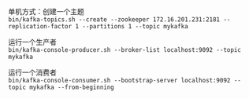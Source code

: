 
单机方式：创建一个主题   
`bin/kafka-topics.sh --create --zookeeper 172.16.201.231:2181 --replication-factor 1 --partitions 1 --topic mykafka`  

运行一个生产者  
`bin/kafka-console-producer.sh --broker-list localhost:9092 --topic mykafka`  

运行一个消费者  
`bin/kafka-console-consumer.sh --bootstrap-server localhost:9092 --topic mykafka --from-beginning`   

